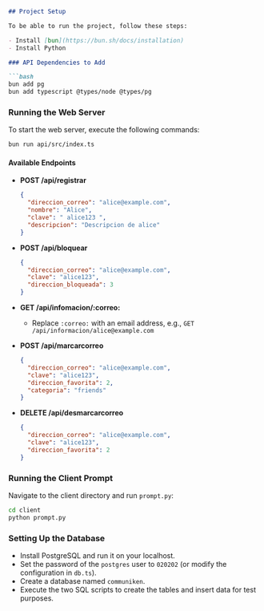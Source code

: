 ```markdown
## Project Setup

To be able to run the project, follow these steps:

- Install [bun](https://bun.sh/docs/installation)
- Install Python

### API Dependencies to Add

```bash
bun add pg
bun add typescript @types/node @types/pg
```

### Running the Web Server

To start the web server, execute the following commands:

```bash
bun run api/src/index.ts
```

#### Available Endpoints

- **POST /api/registrar**
  ```json
  {
    "direccion_correo": "alice@example.com",
    "nombre": "Alice",
    "clave": " alice123 ",
    "descripcion": "Descripcion de alice"
  }
  ```

- **POST /api/bloquear**
  ```json
  {
    "direccion_correo": "alice@example.com",
    "clave": "alice123",
    "direccion_bloqueada": 3
  }
  ```

- **GET /api/infomacion/:correo:**
  - Replace `:correo:` with an email address, e.g., `GET /api/informacion/alice@example.com`

- **POST /api/marcarcorreo**
  ```json
  {
    "direccion_correo": "alice@example.com",
    "clave": "alice123",
    "direccion_favorita": 2,
    "categoria": "friends"
  }
  ```

- **DELETE /api/desmarcarcorreo**
  ```json
  {
    "direccion_correo": "alice@example.com",
    "clave": "alice123",
    "direccion_favorita": 2
  }
  ```

### Running the Client Prompt

Navigate to the client directory and run `prompt.py`:

```bash
cd client
python prompt.py
```

### Setting Up the Database

- Install PostgreSQL and run it on your localhost.
- Set the password of the `postgres` user to `020202` (or modify the configuration in `db.ts`).
- Create a database named `communiken`.
- Execute the two SQL scripts to create the tables and insert data for test purposes.
```